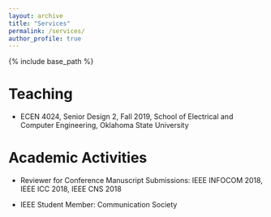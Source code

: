 ```yaml
---
layout: archive
title: "Services"
permalink: /services/
author_profile: true
---
```


{% include base_path %}

Teaching
=======
* ECEN 4024, Senior Design 2, Fall 2019, School of Electrical and Computer Engineering, Oklahoma State University

Academic Activities
=====
* Reviewer for Conference Manuscript Submissions: 
 IEEE INFOCOM 2018, IEEE ICC 2018, IEEE CNS 2018
 
 * IEEE Student Member:
 Communication Society
